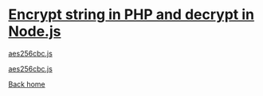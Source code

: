 # [Encrypt string in PHP and decrypt in Node.js](https://stackoverflow.com/questions/19934422/encrypt-string-in-php-and-decrypt-in-node-js)

[aes256cbc.js](./aes256cbc.js)

[aes256cbc.js](./aes256cbc.php)

[Back home](../../README.md)
